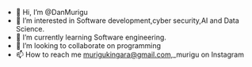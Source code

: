 - 👋 Hi, I’m @DanMurigu
- 👀 I’m interested in Software development,cyber security,AI and Data Science.
- 🌱 I’m currently learning Software engineering.
- 💞️ I’m looking to collaborate on programming 
- 📫 How to reach me murigukingara@gmail.com,_murigu on Instagram 

<!---
DanMurigu/DanMurigu is a ✨ special ✨ repository because its `README.md` (this file) appears on your GitHub profile.
You can click the Preview link to take a look at your changes.
--->
